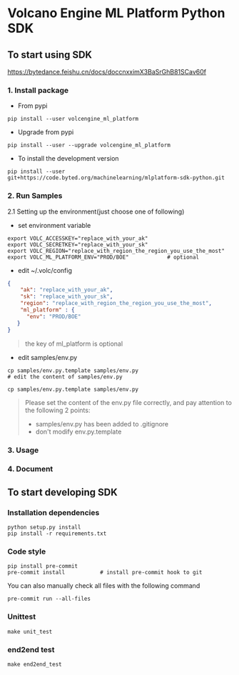 # Volcano Engine ML Platform Python SDK


## To start using SDK
https://bytedance.feishu.cn/docs/doccnxximX3BaSrGhB81SCav60f

### 1. Install package
* From pypi
```
pip install --user volcengine_ml_platform
```
* Upgrade from pypi
```
pip install --user --upgrade volcengine_ml_platform
```
* To install the development version
```
pip install --user git+https://code.byted.org/machinelearning/mlplatform-sdk-python.git
```

### 2. Run Samples
2.1 Setting up the environment(just choose one of following)

* set environment variable
```
export VOLC_ACCESSKEY="replace_with_your_ak"
export VOLC_SECRETKEY="replace_with_your_sk"
export VOLC_REGION="replace_with_region_the_region_you_use_the_most"
export VOLC_ML_PLATFORM_ENV="PROD/BOE"            # optional
```


* edit ~/.volc/config

```json
{
    "ak": "replace_with_your_ak",
    "sk": "replace_with_your_sk",
    "region": "replace_with_region_the_region_you_use_the_most",
    "ml_platform" : {
      "env": "PROD/BOE"
   }
}
```
> the key of ml_platform is optional

* edit samples/env.py
```
cp samples/env.py.template samples/env.py
# edit the content of samples/env.py
```
```
cp samples/env.py.template samples/env.py
```

> Please set the content of the env.py file correctly, and pay attention to the following 2 points:
>   - samples/env.py has been added to .gitignore
>   - don't modify env.py.template


### 3. Usage



### 4. Document



## To start developing SDK
### Installation dependencies
```
python setup.py install
pip install -r requirements.txt
```
### Code style
```
pip install pre-commit
pre-commit install           # install pre-commit hook to git
```
You can also manually check all files with the following command
```
pre-commit run --all-files
```

### Unittest
```
make unit_test
```

### end2end test
```
make end2end_test
```
